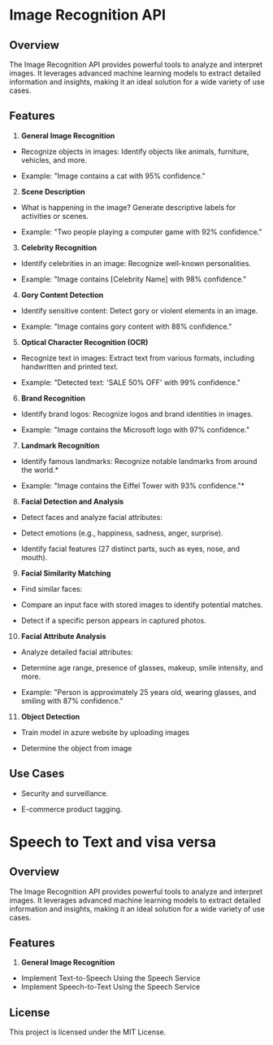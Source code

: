 # Image Recognition API

## Overview

The Image Recognition API provides powerful tools to analyze and interpret images. It leverages advanced machine learning models to extract detailed information and insights, making it an ideal solution for a wide variety of use cases.

## Features

1. **General Image Recognition**

* Recognize objects in images: Identify objects like animals, furniture, vehicles, and more.

* Example: "Image contains a cat with 95% confidence."

2. **Scene Description**

* What is happening in the image? Generate descriptive labels for activities or scenes.

* Example: "Two people playing a computer game with 92% confidence."

3. **Celebrity Recognition**

* Identify celebrities in an image: Recognize well-known personalities.

* Example: "Image contains [Celebrity Name] with 98% confidence."

4. **Gory Content Detection**

* Identify sensitive content: Detect gory or violent elements in an image.

* Example: "Image contains gory content with 88% confidence."

5. **Optical Character Recognition (OCR)**

* Recognize text in images: Extract text from various formats, including handwritten and printed text.

* Example: "Detected text: 'SALE 50% OFF' with 99% confidence."

6. **Brand Recognition**

* Identify brand logos: Recognize logos and brand identities in images.

* Example: "Image contains the Microsoft logo with 97% confidence."

7. **Landmark Recognition**

* Identify famous landmarks: Recognize notable landmarks from around the world.*

* Example: "Image contains the Eiffel Tower with 93% confidence."*

8. **Facial Detection and Analysis**

* Detect faces and analyze facial attributes:

* Detect emotions (e.g., happiness, sadness, anger, surprise).

* Identify facial features (27 distinct parts, such as eyes, nose, and mouth).

9. **Facial Similarity Matching**

* Find similar faces:

* Compare an input face with stored images to identify potential matches.

* Detect if a specific person appears in captured photos.

10. **Facial Attribute Analysis**

* Analyze detailed facial attributes:

* Determine age range, presence of glasses, makeup, smile intensity, and more.

* Example: "Person is approximately 25 years old, wearing glasses, and smiling with 87% confidence."
11. **Object Detection**

* Train model in azure website by uploading images

* Determine the object from image

## Use Cases

* Security and surveillance.

* E-commerce product tagging.

# Speech to Text and visa versa

## Overview

The Image Recognition API provides powerful tools to analyze and interpret images. It leverages advanced machine learning models to extract detailed information and insights, making it an ideal solution for a wide variety of use cases.

## Features

1. **General Image Recognition**

* Implement Text-to-Speech Using the Speech Service
* Implement Speech-to-Text Using the Speech Service


## License

This project is licensed under the MIT License.
